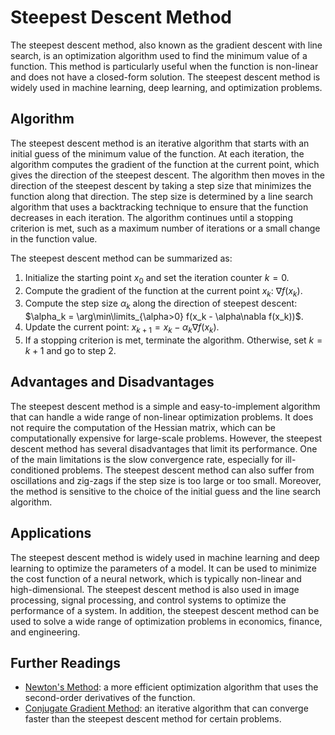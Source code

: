 # Steepest Descent Method

The steepest descent method, also known as the gradient descent with line search, is an optimization algorithm used to find the minimum value of a function. This method is particularly useful when the function is non-linear and does not have a closed-form solution. The steepest descent method is widely used in machine learning, deep learning, and optimization problems.

## Algorithm

The steepest descent method is an iterative algorithm that starts with an initial guess of the minimum value of the function. At each iteration, the algorithm computes the gradient of the function at the current point, which gives the direction of the steepest descent. The algorithm then moves in the direction of the steepest descent by taking a step size that minimizes the function along that direction. The step size is determined by a line search algorithm that uses a backtracking technique to ensure that the function decreases in each iteration. The algorithm continues until a stopping criterion is met, such as a maximum number of iterations or a small change in the function value.

The steepest descent method can be summarized as:

1. Initialize the starting point $x_0$ and set the iteration counter $k=0$.
2. Compute the gradient of the function at the current point $x_k$: $\nabla f(x_k)$.
3. Compute the step size $\alpha_k$ along the direction of steepest descent: $\alpha_k = \arg\min\limits_{\alpha>0} f(x_k - \alpha\nabla f(x_k))$.
4. Update the current point: $x_{k+1} = x_k - \alpha_k\nabla f(x_k)$.
5. If a stopping criterion is met, terminate the algorithm. Otherwise, set $k=k+1$ and go to step 2.

## Advantages and Disadvantages

The steepest descent method is a simple and easy-to-implement algorithm that can handle a wide range of non-linear optimization problems. It does not require the computation of the Hessian matrix, which can be computationally expensive for large-scale problems. However, the steepest descent method has several disadvantages that limit its performance. One of the main limitations is the slow convergence rate, especially for ill-conditioned problems. The steepest descent method can also suffer from oscillations and zig-zags if the step size is too large or too small. Moreover, the method is sensitive to the choice of the initial guess and the line search algorithm.

## Applications

The steepest descent method is widely used in machine learning and deep learning to optimize the parameters of a model. It can be used to minimize the cost function of a neural network, which is typically non-linear and high-dimensional. The steepest descent method is also used in image processing, signal processing, and control systems to optimize the performance of a system. In addition, the steepest descent method can be used to solve a wide range of optimization problems in economics, finance, and engineering.

## Further Readings

- [Newton's Method](newtons_method): a more efficient optimization algorithm that uses the second-order derivatives of the function.
- [Conjugate Gradient Method](conjugate_gradient_method): an iterative algorithm that can converge faster than the steepest descent method for certain problems.
